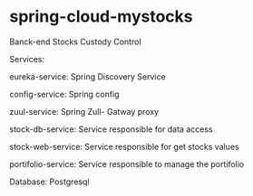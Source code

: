 # spring-cloud-mystocks
Banck-end Stocks Custody Control

Services:

eureka-service: Spring Discovery Service

config-service: Spring config

zuul-service: Spring Zull- Gatway proxy

stock-db-service: Service responsible for data access 

stock-web-service: Service responsible for get stocks values 

portifolio-service: Service responsible to manage the portifolio


Database: Postgresql
